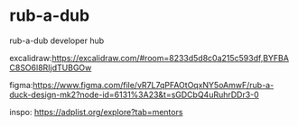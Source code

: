 # rub-a-dub
rub-a-dub developer hub

excalidraw:https://excalidraw.com/#room=8233d5d8c0a215c593df,BYFBAC8SO6l8RIjdTUBGOw

figma:https://www.figma.com/file/vR7L7qPFAOtOqxNY5oAmwF/rub-a-duck-design-mk2?node-id=6131%3A23&t=sGDCbQ4uRuhrDDr3-0

inspo: https://adplist.org/explore?tab=mentors
